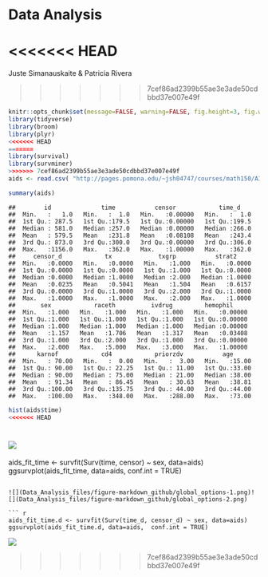 Data Analysis
================
<<<<<<< HEAD
=======
Juste Simanauskaite & Patricia Rivera
>>>>>>> 7cef86ad2399b55ae3e3ade50cdbbd37e007e49f

``` r
knitr::opts_chunk$set(message=FALSE, warning=FALSE, fig.height=3, fig.width=5, fig.align="center")
library(tidyverse)
library(broom)
library(plyr)
<<<<<<< HEAD
=======
library(survival)
library(survminer)
>>>>>>> 7cef86ad2399b55ae3e3ade50cdbbd37e007e49f
aids <- read.csv( "http://pages.pomona.edu/~jsh04747/courses/math150/AIDSdata.csv")

summary(aids)
```

    ##        id              time           censor            time_d     
    ##  Min.   :   1.0   Min.   :  1.0   Min.   :0.00000   Min.   :  1.0  
    ##  1st Qu.: 287.5   1st Qu.:179.5   1st Qu.:0.00000   1st Qu.:199.5  
    ##  Median : 581.0   Median :257.0   Median :0.00000   Median :266.0  
    ##  Mean   : 579.5   Mean   :231.8   Mean   :0.08108   Mean   :243.4  
    ##  3rd Qu.: 873.0   3rd Qu.:300.0   3rd Qu.:0.00000   3rd Qu.:306.0  
    ##  Max.   :1156.0   Max.   :362.0   Max.   :1.00000   Max.   :362.0  
    ##     censor_d            tx             txgrp           strat2      
    ##  Min.   :0.0000   Min.   :0.0000   Min.   :1.000   Min.   :0.0000  
    ##  1st Qu.:0.0000   1st Qu.:0.0000   1st Qu.:1.000   1st Qu.:0.0000  
    ##  Median :0.0000   Median :1.0000   Median :2.000   Median :1.0000  
    ##  Mean   :0.0235   Mean   :0.5041   Mean   :1.504   Mean   :0.6157  
    ##  3rd Qu.:0.0000   3rd Qu.:1.0000   3rd Qu.:2.000   3rd Qu.:1.0000  
    ##  Max.   :1.0000   Max.   :1.0000   Max.   :2.000   Max.   :1.0000  
    ##       sex            raceth          ivdrug         hemophil      
    ##  Min.   :1.000   Min.   :1.000   Min.   :1.000   Min.   :0.00000  
    ##  1st Qu.:1.000   1st Qu.:1.000   1st Qu.:1.000   1st Qu.:0.00000  
    ##  Median :1.000   Median :1.000   Median :1.000   Median :0.00000  
    ##  Mean   :1.157   Mean   :1.706   Mean   :1.317   Mean   :0.03408  
    ##  3rd Qu.:1.000   3rd Qu.:2.000   3rd Qu.:1.000   3rd Qu.:0.00000  
    ##  Max.   :2.000   Max.   :5.000   Max.   :3.000   Max.   :1.00000  
    ##      karnof            cd4            priorzdv           age       
    ##  Min.   : 70.00   Min.   :  0.00   Min.   :  3.00   Min.   :15.00  
    ##  1st Qu.: 90.00   1st Qu.: 22.25   1st Qu.: 11.00   1st Qu.:33.00  
    ##  Median : 90.00   Median : 75.00   Median : 21.00   Median :38.00  
    ##  Mean   : 91.34   Mean   : 86.45   Mean   : 30.63   Mean   :38.81  
    ##  3rd Qu.:100.00   3rd Qu.:135.75   3rd Qu.: 44.00   3rd Qu.:44.00  
    ##  Max.   :100.00   Max.   :348.00   Max.   :288.00   Max.   :73.00

``` r
hist(aids$time)
<<<<<<< HEAD
```

![](Data_Analysis_files/figure-markdown_github/global_options-1.png)
=======

aids_fit_time <- survfit(Surv(time, censor) ~ sex, data=aids)
ggsurvplot(aids_fit_time, data=aids,  conf.int = TRUE)
```

![](Data_Analysis_files/figure-markdown_github/global_options-1.png)![](Data_Analysis_files/figure-markdown_github/global_options-2.png)

``` r
aids_fit_time.d <- survfit(Surv(time_d, censor_d) ~ sex, data=aids)
ggsurvplot(aids_fit_time.d, data=aids,  conf.int = TRUE)
```

![](Data_Analysis_files/figure-markdown_github/global_options-3.png)
>>>>>>> 7cef86ad2399b55ae3e3ade50cdbbd37e007e49f
